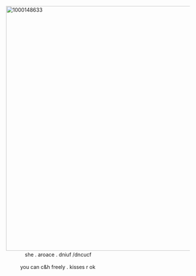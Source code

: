 <img width="1000" height="671" alt="1000148633" src="https://github.com/user-attachments/assets/395a4835-8e2e-40ef-a1ef-6be1361bc9b1" />
ㅤㅤㅤㅤshe . aroace .
dniuf /dncucf

ㅤㅤㅤyou can c&h freely . kisses r ok
